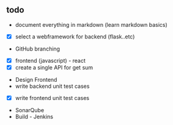 ## todo 
- document everything in markdown (learn markdown basics)
- [x] select a webframework for backend (flask..etc)
- GitHub branching 
- [x] frontend (javascript) - react
- [x] create a single API for get sum
- Design Frontend
- write backend unit test cases
- [x] write frontend unit test cases
- SonarQube
- Build - Jenkins